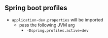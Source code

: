## Spring boot profiles

  - `application-dev.properties` will be imported
	  - pass the following JVM arg 
	    - `-Dspring.profiles.active=dev`
